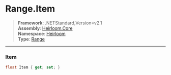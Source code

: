 # Range.Item

> **Framework**: .NETStandard,Version=v2.1  
> **Assembly**: [Heirloom.Core][0]  
> **Namespace**: [Heirloom][0]  
> **Type**: [Range][1]  

--------------------------------------------------------------------------------

### Item

```cs
float Item { get; set; }
```

[0]: ..\Heirloom.Core.md
[1]: Heirloom.Range.md
